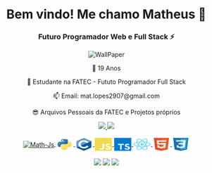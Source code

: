 <h1 align="center"> Bem vindo! Me chamo Matheus 👋</h1>
<h3 align="center"> Futuro Programador Web e Full Stack ⚡</h3>

<div align="center">
<img src="https://cutewallpaper.org/27/can-you-use-a-gif-as-wallpaper-pixel/kirokaze.gif" height="300" wheight="150" border="0" alt="WallPaper">
</div>

<div align="center">
<p> 🎉 19 Anos </p>
<p> 🎒 Estudante na FATEC - Fututo Programador Full Stack </p>
<p> 📫 Email: mat.lopes2907@gmail.com </p>
<p> 😎 Arquivos Pessoais da FATEC e Projetos próprios
</div>

<div align="center">
<a href= "https://github.com/MathLopes29">
<img height="165em" src="https://github-readme-stats.vercel.app/api?username=MathLopes29&show_icons=true&theme=gotham&include_all_commits=true&count_private=true"/>
<img height="165em" src="https://github-readme-stats.vercel.app/api/top-langs/?username=MathLopes29&layout=compact&langs_count=7&theme=gotham"/> 
</div>
       
<div style="display:inline_block" align="center"><br>
<img align="center" alt="Math-Js" height="30" width="40" src="https://cdn.jsdelivr.net/gh/devicons/devicon/icons/java/java-original.svg">
<img align="center" alt="Math-Python" height="30" width="40" src="https://raw.githubusercontent.com/devicons/devicon/master/icons/python/python-original.svg">
<img align="center" alt="Math-C" height="30" width="40" src="https://raw.githubusercontent.com/devicons/devicon/master/icons/c/c-original.svg">
<img align="center" alt="Math-Js" height="30" width="40" src="https://raw.githubusercontent.com/devicons/devicon/master/icons/javascript/javascript-plain.svg">
<img align="center" alt="Math-Ts" height="30" width="40" src="https://raw.githubusercontent.com/devicons/devicon/master/icons/typescript/typescript-plain.svg">
<img align="center" alt="Math-React" height="30" width="40" src="https://raw.githubusercontent.com/devicons/devicon/master/icons/react/react-original.svg">
<img align="center" alt="Math-HTML" height="30" width="40" src="https://raw.githubusercontent.com/devicons/devicon/master/icons/html5/html5-original.svg">
<img align="center" alt="Math-CSS" height="30" width="40" src="https://raw.githubusercontent.com/devicons/devicon/master/icons/css3/css3-original.svg">
</div>
<br> 
<div align="center">
<a href="https://www.instagram.com/math_lopes29/" target="_blank"><img src="https://img.shields.io/badge/-Instagram-%23E4405F?style=for-the-badge&logo=instagram&logoColor=white" target="_blank"></a>
<a href="https://www.linkedin.com/in/matheus-lopes-louren%C3%A7o-6a627b231/" target="_blank"><img src="https://img.shields.io/badge/-LinkedIn-%230077B5?style=for-the-badge&logo=linkedin&logoColor=white" target="_blank"></a> 
<a href = "mailto:mat.lopes2907@gmail.com"><img src="https://img.shields.io/badge/-Gmail-%23333?style=for-the-badge&logo=gmail&logoColor=white" target="_blank"></a>
</div>
 
